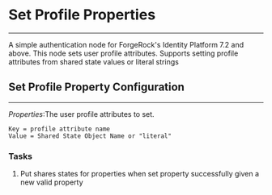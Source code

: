 # Set Profile Properties
___
A simple authentication node for ForgeRock's Identity Platform 7.2 and above. This node sets user profile attributes. Supports setting profile attributes from shared state values or literal strings

## Set Profile Property Configuration
___
*Properties*:The user profile attributes to set. 

    Key = profile attribute name
    Value = Shared State Object Name or "literal"

### Tasks
1. Put shares states for properties when set property successfully given a new valid property
